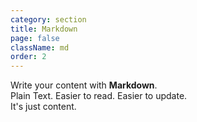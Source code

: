 ```yaml
---
category: section
title: Markdown
page: false
className: md
order: 2
---
```


Write your content with **Markdown**.  
Plain Text. Easier to read. Easier to update.  
It's just content.
